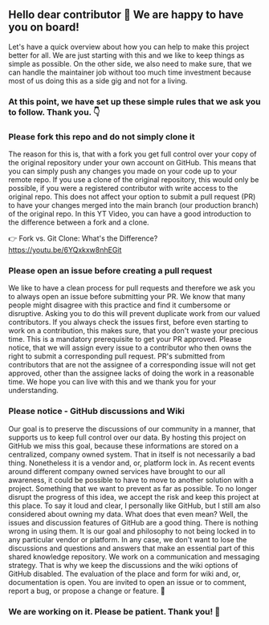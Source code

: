 ## Hello dear contributor 👋 We are happy to have you on board!

Let's have a quick overview about how you can help to make this project better for all. We are just starting with this and we like to keep things as simple as possible. On the other side, we also need to make sure, that we can handle the maintainer job without too much time investment because most of us doing this as a side gig and not for a living. 

### At this point, we have set up these simple rules that we ask you to follow. Thank you. 👇

### Please fork this repo and do not simply clone it

The reason for this is, that with a fork you get full control over your copy of the original repository under your own account on GitHub. This means that you can simply push any changes you made on your code up to your remote repo. If you use a clone of the original repository, this would only be possible, if you were a registered contributor with write access to the original repo. This does not affect your option to submit a pull request (PR) to have your changes merged into the main branch (our production branch) of the original repo. In this YT Video, you can have a good introduction to the difference between a fork and a clone.

👉 Fork vs. Git Clone: What's the Difference? https://youtu.be/6YQxkxw8nhEGit

### Please open an issue before creating a pull request

We like to have a clean process for pull requests and therefore we ask you to always open an issue before submitting your PR. We know that many people might disagree with this practice and find it cumbersome or disruptive. Asking you to do this will prevent duplicate work from our valued contributors. If you always check the issues first, before even starting to work on a contribution, this makes sure, that you don't waste your precious time. This is a mandatory prerequisite to get your PR approved. Please notice, that we will assign every issue to a contributor who then owns the right to submit a corresponding pull request. PR's submitted from contributors that are not the assignee of a corresponding issue will not get approved, other than the assignee lacks of doing the work in a reasonable time. We hope you can live with this and we thank you for your understanding. 

### Please notice - GitHub discussions and Wiki

Our goal is to preserve the discussions of our community in a manner, that supports us to keep full control over our data. By hosting this project on GitHub we miss this goal, because these informations are stored on a centralized, company owned system. That in itself is not necessarily a bad thing. Nonetheless it is a vendor and, or, platform lock in. As recent events around different company owned services have brought to our all awareness, it could be possible to have to move to another solution with a project. Something that we want to prevent as far as possible. To no longer disrupt the progress of this idea, we accept the risk and keep this project at this place. To say it loud and clear, I personally like GitHub, but I still am also considered about owning my data. What does that even mean? Well, the issues and discussion features of GitHub are a good thing. There is nothing wrong in using them. It is our goal and philosophy to not being locked in to any particular vendor or platform. In any case, we don't want to lose the discussions and questions and answers that make an essential part of this shared knowledge repository. We work on a communication and messaging strategy. That is why we keep the discussions and the wiki options of GitHub disabled. The evaluation of the place and form for wiki and, or, documentation is open. You are invited to open an issue or to comment, report a bug, or propose a change or feature. 🤝 

### We are working on it. Please be patient. Thank you! 💚
